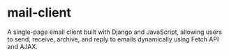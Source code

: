 # mail-client
A single-page email client built with Django and JavaScript, allowing users to send, receive, archive, and reply to emails dynamically using Fetch API and AJAX.
